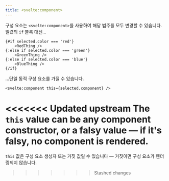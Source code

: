 ```yaml
---
title: <svelte:component>
---
```


구성 요소는 `<svelte:component>`를 사용하여 해당 범주를 모두 변경할 수 있습니다. 일련의 `if` 블록 대신...

```svelte
{#if selected.color === 'red'}
	<RedThing />
{:else if selected.color === 'green'}
	<GreenThing />
{:else if selected.color === 'blue'}
	<BlueThing />
{/if}
```

...단일 동적 구성 요소를 가질 수 있습니다.

```svelte
<svelte:component this={selected.component} />
```

<<<<<<< Updated upstream
The `this` value can be any component constructor, or a falsy value — if it's falsy, no component is rendered.
=======
`this` 값은 구성 요소 생성자 또는 거짓 값일 수 있습니다 — 거짓이면 구성 요소가 렌더링되지 않습니다.
>>>>>>> Stashed changes
